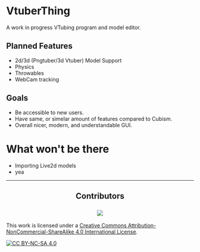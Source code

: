 # VtuberThing
A work in progress VTubing program and model editor.

## Planned Features
- 2d/3d (Pngtuber/3d Vtuber) Model Support
- Physics
- Throwables
- WebCam tracking

## Goals
- Be accessible to new users.
- Have same, or simelar amount of features compared to Cubism.
- Overall nicer, modern, and understandable GUI.

# What won't be there
- Importing Live2d models
- yea

--- 

<h2 align="center">
    Contributors<br><br>
    <a href="https://github.com/JaegerwaldDev/VtubingThing/graphs/contributors">
        <img src="https://contrib.rocks/image?repo=JaegerwaldDev/VtubingThing" />
    </a>
</h2>

This work is licensed under a
[Creative Commons Attribution-NonCommercial-ShareAlike 4.0 International License][cc-by-nc-sa].

[![CC BY-NC-SA 4.0][cc-by-nc-sa-image]][cc-by-nc-sa]

[cc-by-nc-sa]: http://creativecommons.org/licenses/by-nc-sa/4.0/
[cc-by-nc-sa-image]: https://licensebuttons.net/l/by-nc-sa/4.0/88x31.png
